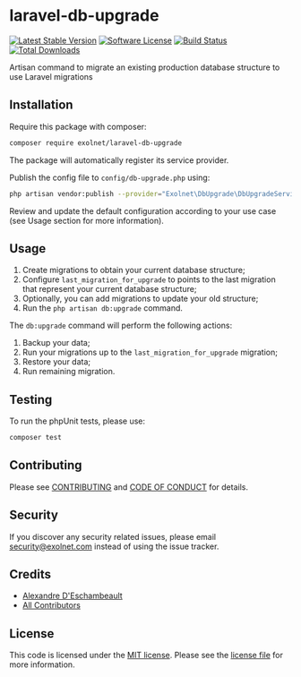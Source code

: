 # laravel-db-upgrade

[![Latest Stable Version](https://poser.pugx.org/eXolnet/laravel-db-upgrade/v/stable?format=flat-square)](https://packagist.org/packages/eXolnet/laravel-db-upgrade)
[![Software License](https://img.shields.io/badge/license-MIT-brightgreen.svg?style=flat-square)](LICENSE)
[![Build Status](https://img.shields.io/github/workflow/status/eXolnet/laravel-db-upgrade/tests?label=tests&style=flat-square)](https://github.com/eXolnet/laravel-db-upgrade/actions?query=workflow%3Atests)
[![Total Downloads](https://img.shields.io/packagist/dt/eXolnet/laravel-db-upgrade.svg?style=flat-square)](https://packagist.org/packages/eXolnet/laravel-db-upgrade)

Artisan command to migrate an existing production database structure to use Laravel migrations

## Installation

Require this package with composer:

``` bash
composer require exolnet/laravel-db-upgrade
```

The package will automatically register its service provider.

Publish the config file to `config/db-upgrade.php` using:

``` bash
php artisan vendor:publish --provider="Exolnet\DbUpgrade\DbUpgradeServiceProvider"
```

Review and update the default configuration according to your use case (see Usage section for more information).

## Usage

1. Create migrations to obtain your current database structure;
2. Configure `last_migration_for_upgrade` to points to the last migration that represent your current database structure;
3. Optionally, you can add migrations to update your old structure;
4. Run the `php artisan db:upgrade` command.

The `db:upgrade` command will perform the following actions:

1. Backup your data;
2. Run your migrations up to the `last_migration_for_upgrade` migration;
3. Restore your data;
4. Run remaining migration.

## Testing

To run the phpUnit tests, please use:

``` bash
composer test
```

## Contributing

Please see [CONTRIBUTING](CONTRIBUTING.md) and [CODE OF CONDUCT](CODE_OF_CONDUCT.md) for details.

## Security

If you discover any security related issues, please email security@exolnet.com instead of using the issue tracker.

## Credits

- [Alexandre D'Eschambeault](https://github.com/xel1045)
- [All Contributors](../../contributors)

## License

This code is licensed under the [MIT license](http://choosealicense.com/licenses/mit/). 
Please see the [license file](LICENSE) for more information.
